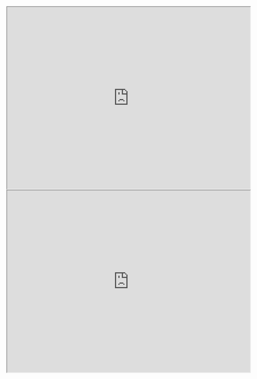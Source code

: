 

<iframe src="https://drive.google.com/file/d/1N5qLKoTmQlE8tA__8LN5pTebS-LpS87l/preview" width="640" height="480" allow="autoplay"></iframe>


<iframe src="https://drive.google.com/file/d/1N5qLKoTmQlE8tA__8LN5pTebS-LpS87l/preview" width="640" height="480" allow="autoplay"></iframe>
